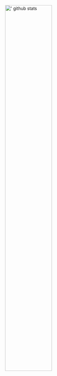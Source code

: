 <a href="https://github.com/lucaslouca/handle-path-oz">
  <img width="55%" align="left" alt="' github stats" src="https://github-readme-stats.vercel.app/api?username=lucaslouca&show_icons=true&hide_border=true" />
</a>
